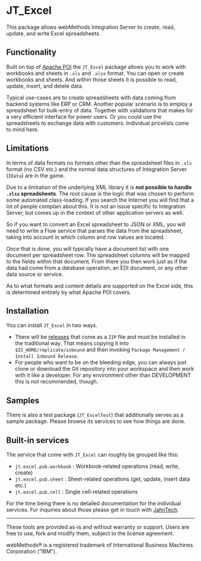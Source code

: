 # JT_Excel

This package allows webMethods Integration Server to create, read, update,
and write Excel spreadsheets.

## Functionality

Built on top of [Apache POI](https://poi.apache.org/) the `JT_Excel`
package allows you to work with workbooks and sheets in `.xls` and
`.xlsx` format. You can open or create workbooks and sheets. And within
those sheets it is possible to read, update, insert, and delete data.

Typical use-cases are to create spreadsheets with data coming from
backend systems like ERP or CRM. Another popular scenario is to
employ a spreadsheet for bulk-entry of data. Together with validations
that makes for a very efficient interface for power users.
Or you could use the spreadsheets to exchange data with customers.
Individual pricelists come to mind here.

## Limitations

In terms of data formats no formats other than the spreadsheet files
in `.xls` format (no CSV etc.) and the normal data
structures of Integration Server (`IData`) are in the game.

Due to a limitation of the underlying XML library it is **not possible
to handle `.xlsx` spreadsheets**. The root cause is the logic that was
chosen to perform some automated class-loading. If you search the
Internet you will find that a lot of people complain about this.
It is not an issue specific to Integration Server, but comes up in
the context of other application servers as well.

So if you want to convert an Excel spreadsheet to JSON or XML, you will
need to write a Flow service that parses the data from the spreadsheet,
taking into account in which column and row values are located.

Once that is done, you will typically have a document list with one
document per spreadsheet row. The spreadsheet columns will be mapped to
the fields within that document.
From there you then work just as if the data had come from a database
operation, an EDI document, or any other data source or service.

As to what formats and content details are supported on the Excel side,
this is determined entirely by what Apache POI covers.

## Installation

You can install `JT_Excel` in two ways.

- There will be [releases](https://github.com/JahnTech/webmethods-is-jt_excel/releases)
  that come as a `ZIP` file and must be
  installed in the traditional way. That means copying it into
  `$IS_HOME/replicate/inbound` and then invoking
  `Package Management / Install Inbound Release`.
- For people who want to be on the bleeding edge, you can always
  just clone or download the Git repository into your workspace
  and then work with it like a developer. For any environment
  other than DEVELOPMENT this is not recommended, though.

## Samples

There is also a test package (`JT_ExcelTest`) that additionally
serves as a sample package. Please browse its services to see how
things are done.

## Built-in services

The service that come with `JT_Excel` can roughly be grouped like this:

- `jt.excel.pub.workbook` : Workbook-related operations (read, write, create)
- `jt.excel.pub.sheet` : Sheet-related operations (get, update, insert data etc.)
- `jt.excel.pub.cell` : Single cell-related operations

For the time being there is no detailed documentation for the individual
services. For inquiries about those please
get in touch with [JahnTech](https://jahntech.com).

------------------------------

These tools are provided as-is and without warranty or support. Users are free to use, fork and modify them, subject to the license agreement.

webMethods® is a registered trademark of International Business Machines Corporation (“IBM”).
